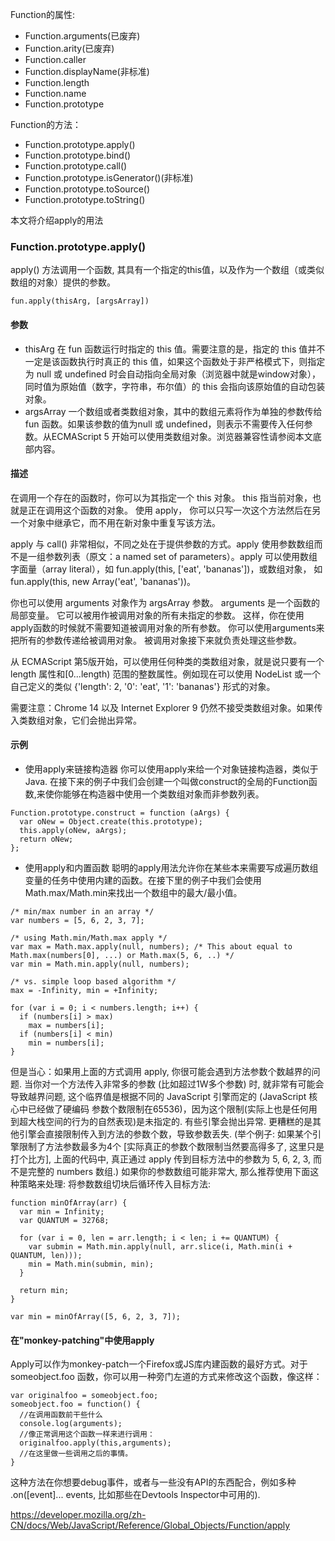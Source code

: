 Function的属性:
- Function.arguments(已废弃)
- Function.arity(已废弃)
- Function.caller
- Function.displayName(非标准)
- Function.length
- Function.name
- Function.prototype

Function的方法：
- Function.prototype.apply()
- Function.prototype.bind()
- Function.prototype.call()
- Function.prototype.isGenerator()(非标准)
- Function.prototype.toSource()
- Function.prototype.toString()

本文将介绍apply的用法
### Function.prototype.apply()
apply() 方法调用一个函数, 其具有一个指定的this值，以及作为一个数组（或类似数组的对象）提供的参数。  
```
fun.apply(thisArg, [argsArray])
```
#### 参数

 - thisArg
在 fun 函数运行时指定的 this 值。需要注意的是，指定的 this 值并不一定是该函数执行时真正的 this 值，如果这个函数处于非严格模式下，则指定为 null 或 undefined 时会自动指向全局对象（浏览器中就是window对象），同时值为原始值（数字，字符串，布尔值）的 this 会指向该原始值的自动包装对象。
 - argsArray
一个数组或者类数组对象，其中的数组元素将作为单独的参数传给 fun 函数。如果该参数的值为null 或 undefined，则表示不需要传入任何参数。从ECMAScript 5 开始可以使用类数组对象。浏览器兼容性请参阅本文底部内容。
 
#### 描述

在调用一个存在的函数时，你可以为其指定一个 this 对象。 this 指当前对象，也就是正在调用这个函数的对象。 使用 apply， 你可以只写一次这个方法然后在另一个对象中继承它，而不用在新对象中重复写该方法。  

apply 与 call() 非常相似，不同之处在于提供参数的方式。apply 使用参数数组而不是一组参数列表（原文：a named set of parameters）。apply 可以使用数组字面量（array literal），如 fun.apply(this, ['eat', 'bananas'])，或数组对象， 如  fun.apply(this, new Array('eat', 'bananas'))。  

你也可以使用 arguments  对象作为 argsArray 参数。 arguments 是一个函数的局部变量。 它可以被用作被调用对象的所有未指定的参数。 这样，你在使用apply函数的时候就不需要知道被调用对象的所有参数。 你可以使用arguments来把所有的参数传递给被调用对象。 被调用对象接下来就负责处理这些参数。  

从 ECMAScript 第5版开始，可以使用任何种类的类数组对象，就是说只要有一个 length 属性和[0...length) 范围的整数属性。例如现在可以使用 NodeList 或一个自己定义的类似 {'length': 2, '0': 'eat', '1': 'bananas'} 形式的对象。  

需要注意：Chrome 14 以及 Internet Explorer 9 仍然不接受类数组对象。如果传入类数组对象，它们会抛出异常。  

#### 示例
 - 使用apply来链接构造器
你可以使用apply来给一个对象链接构造器，类似于Java. 在接下来的例子中我们会创建一个叫做construct的全局的Function函数,来使你能够在构造器中使用一个类数组对象而非参数列表。  
```
Function.prototype.construct = function (aArgs) {
  var oNew = Object.create(this.prototype);
  this.apply(oNew, aArgs);
  return oNew;
};
```
 - 使用apply和内置函数
 聪明的apply用法允许你在某些本来需要写成遍历数组变量的任务中使用内建的函数。在接下里的例子中我们会使用Math.max/Math.min来找出一个数组中的最大/最小值。
```
/* min/max number in an array */
var numbers = [5, 6, 2, 3, 7];

/* using Math.min/Math.max apply */
var max = Math.max.apply(null, numbers); /* This about equal to Math.max(numbers[0], ...) or Math.max(5, 6, ..) */
var min = Math.min.apply(null, numbers);

/* vs. simple loop based algorithm */
max = -Infinity, min = +Infinity;

for (var i = 0; i < numbers.length; i++) {
  if (numbers[i] > max)
    max = numbers[i];
  if (numbers[i] < min) 
    min = numbers[i];
}
```
但是当心：如果用上面的方式调用 apply, 你很可能会遇到方法参数个数越界的问题. 当你对一个方法传入非常多的参数 (比如超过1W多个参数) 时, 就非常有可能会导致越界问题, 这个临界值是根据不同的 JavaScript 引擎而定的 (JavaScript 核心中已经做了硬编码  参数个数限制在65536)，因为这个限制(实际上也是任何用到超大栈空间的行为的自然表现)是未指定的. 有些引擎会抛出异常.  更糟糕的是其他引擎会直接限制传入到方法的参数个数，导致参数丢失. (举个例子: 如果某个引擎限制了方法参数最多为4个 [实际真正的参数个数限制当然要高得多了, 这里只是打个比方], 上面的代码中, 真正通过 apply 传到目标方法中的参数为 5, 6, 2, 3, 而不是完整的 numbers 数组.) 如果你的参数数组可能非常大, 那么推荐使用下面这种策略来处理: 将参数数组切块后循环传入目标方法:
```
function minOfArray(arr) {
  var min = Infinity;
  var QUANTUM = 32768;

  for (var i = 0, len = arr.length; i < len; i += QUANTUM) {
    var submin = Math.min.apply(null, arr.slice(i, Math.min(i + QUANTUM, len)));
    min = Math.min(submin, min);
  }

  return min;
}

var min = minOfArray([5, 6, 2, 3, 7]);
```
#### 在"monkey-patching"中使用apply
Apply可以作为monkey-patch一个Firefox或JS库内建函数的最好方式。对于someobject.foo 函数，你可以用一种旁门左道的方式来修改这个函数，像这样：
```
var originalfoo = someobject.foo;
someobject.foo = function() {
  //在调用函数前干些什么
  console.log(arguments);
  //像正常调用这个函数一样来进行调用：
  originalfoo.apply(this,arguments);
  //在这里做一些调用之后的事情。
}
```    
这种方法在你想要debug事件，或者与一些没有API的东西配合，例如多种 .on([event]... events, 比如那些在Devtools Inspector中可用的).

https://developer.mozilla.org/zh-CN/docs/Web/JavaScript/Reference/Global_Objects/Function/apply